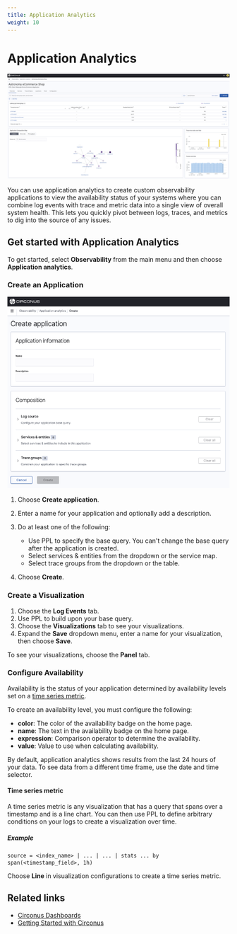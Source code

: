```yaml
---
title: Application Analytics
weight: 10
---
```


# Application Analytics

![Application Analytics Overview](../../img/analytics-observability_app_analytics_sample_app.png)

You can use application analytics to create custom observability applications to view the availability status of your systems where you can combine log events with trace and metric data into a single view of overall system health. This lets you quickly pivot between logs, traces, and metrics to dig into the source of any issues.

## Get started with Application Analytics

To get started, select **Observability** from the main menu and then choose **Application analytics**.

### Create an Application

![Create a new App in Application Analytics](../../img/analytics-observability_app_analytics_create_app.png)

1. Choose **Create application**.
2. Enter a name for your application and optionally add a description.
3. Do at least one of the following:

   - Use PPL to specify the base query. You can't change the base query after the application is created.
   - Select services & entities from the dropdown or the service map.
   - Select trace groups from the dropdown or the table.

4. Choose **Create**.

### Create a Visualization

1. Choose the **Log Events** tab.
1. Use PPL to build upon your base query.
1. Choose the **Visualizations** tab to see your visualizations.
1. Expand the **Save** dropdown menu, enter a name for your visualization, then choose **Save**.

To see your visualizations, choose the **Panel** tab.

### Configure Availability

Availability is the status of your application determined by availability levels set on a [time series metric](/circonus3/analytics/observability/app-analytics/#time-series-metric).

To create an availability level, you must configure the following:

- **color**: The color of the availability badge on the home page.
- **name**: The text in the availability badge on the home page.
- **expression**: Comparison operator to determine the availability.
- **value**: Value to use when calculating availability.

By default, application analytics shows results from the last 24 hours of your data. To see data from a different time frame, use the date and time selector.

#### Time series metric

A time series metric is any visualization that has a query that spans over a timestamp and is a line chart. You can then use PPL to define arbitrary conditions on your logs to create a visualization over time.

##### Example

```
source = <index_name> | ... | ... | stats ... by span(<timestamp_field>, 1h)
```

Choose **Line** in visualization configurations to create a time series metric.

## Related links

- [Circonus Dashboards](/circonus3/dashboards/introduction/)
- [Getting Started with Circonus](/circonus3/getting-started/)
